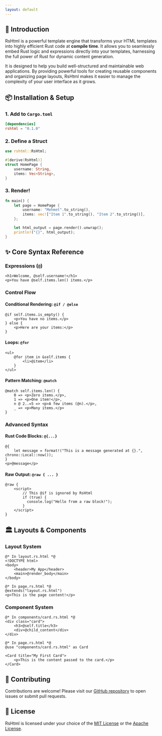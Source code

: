```yaml
---
layout: default
---
```


## 🚀 Introduction

RsHtml is a powerful template engine that transforms your HTML templates into highly efficient Rust code at **compile time**. It allows you to seamlessly embed Rust logic and expressions directly into your templates, harnessing the full power of Rust for dynamic content generation.

It is designed to help you build well-structured and maintainable web applications. By providing powerful tools for creating reusable components and organizing page layouts, RsHtml makes it easier to manage the complexity of your user interface as it grows.

## 📦 Installation & Setup

### 1. Add to `Cargo.toml`

```toml
[dependencies]
rshtml = "0.1.0"
```

### 2. Define a Struct

```rust
use rshtml::RsHtml;

#[derive(RsHtml)]
struct HomePage {
    username: String,
    items: Vec<String>,
}
```

### 3. Render!

```rust
fn main() {
    let page = HomePage {
        username: "Mehmet".to_string(),
        items: vec!["Item 1".to_string(), "Item 2".to_string()],
    };

    let html_output = page.render().unwrap();
    println!("{}", html_output);
}
```

## ✨ Core Syntax Reference

### Expressions (`@`)

```razor
<h1>Welcome, @self.username!</h1>
<p>You have @self.items.len() items.</p>
```

### Control Flow

#### Conditional Rendering: `@if / @else`

```razor
@if self.items.is_empty() {
    <p>You have no items.</p>
} else {
    <p>Here are your items:</p>
}
```

#### Loops: `@for`

```razor
<ul>
    @for item in &self.items {
        <li>@item</li>
    }
</ul>
```

#### Pattern Matching: `@match`

```razor
@match self.items.len() {
    0 => <p>Zero items.</p>,
    1 => <p>One item!</p>,
    n @ 2..=5 => <p>A few items (@n).</p>,
    _ => <p>Many items.</p>
}
```

### Advanced Syntax

#### Rust Code Blocks: `@{...}`

```razor
@{
    let message = format!("This is a message generated at {}.", chrono::Local::now());
}
<p>@message</p>
```

#### Raw Output: `@raw { ... }`

```razor
@raw {
    <script>
        // This @if is ignored by RsHtml
        if (true) {
          console.log("Hello from a raw block!");
        }
    </script>
}
```

## 🏛️ Layouts & Components

### Layout System

```razor
@* In layout.rs.html *@
<!DOCTYPE html>
<body>
    <header>My App</header>
    <main>@render_body</main>
</body>

@* In page.rs.html *@
@extends("layout.rs.html")
<p>This is the page content!</p>
```

### Component System

```razor
@* In components/card.rs.html *@
<div class="card">
    <h3>@self.title</h3>
    <div>@child_content</div>
</div>

@* In page.rs.html *@
@use "components/card.rs.html" as Card

<Card title="My First Card">
    <p>This is the content passed to the card.</p>
</Card>
```

## 🤝 Contributing

Contributions are welcome! Please visit our [GitHub repository](https://github.com/rshtml/rshtml) to open issues or submit pull requests.

## 📜 License

RsHtml is licensed under your choice of the [MIT License](https://github.com/rshtml/rshtml/blob/main/LICENSE-MIT) or the [Apache License](https://github.com/rshtml/rshtml/blob/main/LICENSE-APACHE).
